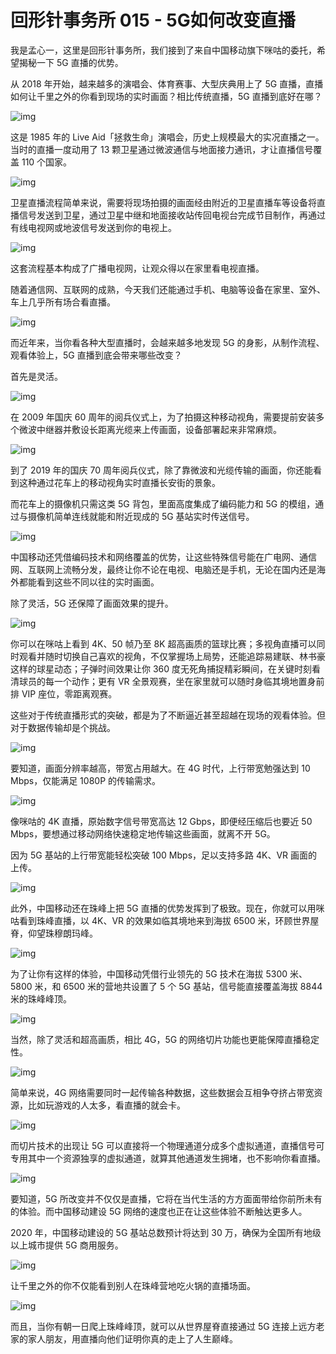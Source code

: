 # 回形针事务所 015 - 5G如何改变直播

我是孟心一，这里是回形针事务所，我们接到了来自中国移动旗下咪咕的委托，希望揭秘一下 5G 直播的优势。

从 2018 年开始，越来越多的演唱会、体育赛事、大型庆典用上了 5G 直播，直播如何让千里之外的你看到现场的实时画面？相比传统直播，5G 直播到底好在哪？

![img](https://cdn.jsdelivr.net/gh/just-prog/static/img/202109191932595.jpeg)

这是 1985 年的 Live Aid「拯救生命」演唱会，历史上规模最大的实况直播之一。当时的直播一度动用了 13 颗卫星通过微波通信与地面接力通讯，才让直播信号覆盖 110 个国家。

![img](https://cdn.jsdelivr.net/gh/just-prog/static/img/202109191932994.jpeg)

卫星直播流程简单来说，需要将现场拍摄的画面经由附近的卫星直播车等设备将直播信号发送到卫星，通过卫星中继和地面接收站传回电视台完成节目制作，再通过有线电视网或地波信号发送到你的电视上。

![img](https://cdn.jsdelivr.net/gh/just-prog/static/img/202109191926810.jpeg)

这套流程基本构成了广播电视网，让观众得以在家里看电视直播。

随着通信网、互联网的成熟，今天我们还能通过手机、电脑等设备在家里、室外、车上几乎所有场合看直播。

![img](https://cdn.jsdelivr.net/gh/just-prog/static/img/202109191926923.jpeg)

而近年来，当你看各种大型直播时，会越来越多地发现 5G 的身影，从制作流程、观看体验上，5G 直播到底会带来哪些改变？

首先是灵活。

![img](https://cdn.jsdelivr.net/gh/just-prog/static/img/202109191932066.jpeg)

在 2009 年国庆 60 周年的阅兵仪式上，为了拍摄这种移动视角，需要提前安装多个微波中继器并敷设长距离光缆来上传画面，设备部署起来非常麻烦。

![img](https://cdn.jsdelivr.net/gh/just-prog/static/img/202109191926975.jpeg)

到了 2019 年的国庆 70 周年阅兵仪式，除了靠微波和光缆传输的画面，你还能看到这种通过花车上的移动视角实时直播长安街的景象。

而花车上的摄像机只需这类 5G 背包，里面高度集成了编码能力和 5G 的模组，通过与摄像机简单连线就能和附近现成的 5G 基站实时传送信号。

![img](https://cdn.jsdelivr.net/gh/just-prog/static/img/202109191926434.jpeg)

中国移动还凭借编码技术和网络覆盖的优势，让这些特殊信号能在广电网、通信网、互联网上流畅分发，最终让你不论在电视、电脑还是手机，无论在国内还是海外都能看到这些不同以往的实时画面。

除了灵活，5G 还保障了画面效果的提升。

![img](https://cdn.jsdelivr.net/gh/just-prog/static/img/202109191932839.jpeg)

你可以在咪咕上看到 4K、50 帧乃至 8K 超高画质的篮球比赛；多视角直播可以同时观看并随时切换自己喜欢的视角，不仅掌握场上局势，还能追踪易建联、林书豪这样的球星动态；子弹时间效果让你 360 度无死角捕捉精彩瞬间，在关键时刻看清球员的每一个动作；更有 VR 全景观赛，坐在家里就可以随时身临其境地置身前排 VIP 座位，零距离观赛。

这些对于传统直播形式的突破，都是为了不断逼近甚至超越在现场的观看体验。但对于数据传输却是个挑战。

![img](https://cdn.jsdelivr.net/gh/just-prog/static/img/202109191926422.jpeg)

要知道，画面分辨率越高，带宽占用越大。在 4G 时代，上行带宽勉强达到 10 Mbps，仅能满足 1080P 的传输需求。

![img](https://cdn.jsdelivr.net/gh/just-prog/static/img/202109191932197.jpeg)

像咪咕的 4K 直播，原始数字信号带宽高达 12 Gbps，即便经压缩后也要近 50 Mbps，要想通过移动网络快速稳定地传输这些画面，就离不开 5G。

因为 5G 基站的上行带宽能轻松突破 100 Mbps，足以支持多路 4K、VR 画面的上传。

![img](https://cdn.jsdelivr.net/gh/just-prog/static/img/202109191932528.jpeg)

此外，中国移动还在珠峰上把 5G 直播的优势发挥到了极致。现在，你就可以用咪咕看到珠峰直播，以 4K、VR 的效果如临其境地来到海拔 6500 米，环顾世界屋脊，仰望珠穆朗玛峰。

![img](https://cdn.jsdelivr.net/gh/just-prog/static/img/202109191926554.jpeg)

为了让你有这样的体验，中国移动凭借行业领先的 5G 技术在海拔 5300 米、5800 米，和 6500 米的营地共设置了 5 个 5G 基站，信号能直接覆盖海拔 8844 米的珠峰峰顶。

![img](https://cdn.jsdelivr.net/gh/just-prog/static/img/202109191926622.jpeg)

当然，除了灵活和超高画质，相比 4G，5G 的网络切片功能也更能保障直播稳定性。

![img](https://cdn.jsdelivr.net/gh/just-prog/static/img/202109191926673.jpeg)

简单来说，4G 网络需要同时一起传输各种数据，这些数据会互相争夺挤占带宽资源，比如玩游戏的人太多，看直播的就会卡。

![img](https://cdn.jsdelivr.net/gh/just-prog/static/img/202109191932126.jpeg)

而切片技术的出现让 5G 可以直接将一个物理通道分成多个虚拟通道，直播信号可专用其中一个资源独享的虚拟通道，就算其他通道发生拥堵，也不影响你看直播。 

![img](https://cdn.jsdelivr.net/gh/just-prog/static/img/202109191932828.jpeg)

要知道，5G 所改变并不仅仅是直播，它将在当代生活的方方面面带给你前所未有的体验。而中国移动建设 5G 网络的速度也正在让这些体验不断触达更多人。

2020 年，中国移动建设的 5G 基站总数预计将达到 30 万，确保为全国所有地级以上城市提供 5G 商用服务。

![img](https://cdn.jsdelivr.net/gh/just-prog/static/img/202109191926905.jpeg)

让千里之外的你不仅能看到别人在珠峰营地吃火锅的直播场面。

![img](https://cdn.jsdelivr.net/gh/just-prog/static/img/202109191926260.jpeg)

而且，当你有朝一日爬上珠峰峰顶，就可以从世界屋脊直接通过 5G 连接上远方老家的家人朋友，用直播向他们证明你真的走上了人生巅峰。